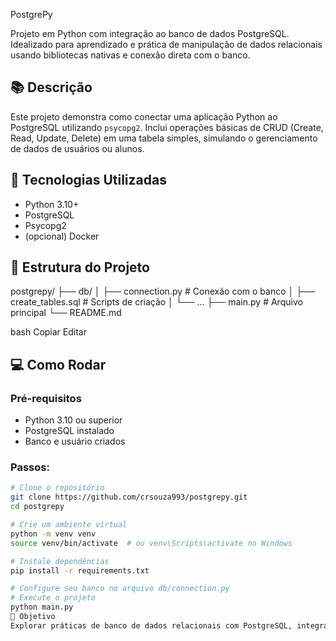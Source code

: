  PostgrePy

Projeto em Python com integração ao banco de dados PostgreSQL. Idealizado para aprendizado e prática de manipulação de dados relacionais usando bibliotecas nativas e conexão direta com o banco.

## 📚 Descrição

Este projeto demonstra como conectar uma aplicação Python ao PostgreSQL utilizando `psycopg2`. Inclui operações básicas de CRUD (Create, Read, Update, Delete) em uma tabela simples, simulando o gerenciamento de dados de usuários ou alunos.

## 🚀 Tecnologias Utilizadas

- Python 3.10+
- PostgreSQL
- Psycopg2
- (opcional) Docker

## 📁 Estrutura do Projeto

postgrepy/ ├── db/ │ ├── connection.py # Conexão com o banco │ ├── create_tables.sql # Scripts de criação │ └── ... ├── main.py # Arquivo principal └── README.md

bash
Copiar
Editar

## 💻 Como Rodar

### Pré-requisitos

- Python 3.10 ou superior
- PostgreSQL instalado
- Banco e usuário criados

### Passos:

```bash
# Clone o repositório
git clone https://github.com/crsouza993/postgrepy.git
cd postgrepy

# Crie um ambiente virtual
python -m venv venv
source venv/bin/activate  # ou venv\Scripts\activate no Windows

# Instale dependências
pip install -r requirements.txt

# Configure seu banco no arquivo db/connection.py
# Execute o projeto
python main.py
🎯 Objetivo
Explorar práticas de banco de dados relacionais com PostgreSQL, integração com Python e estruturação de projetos para sistemas mais robustos.
